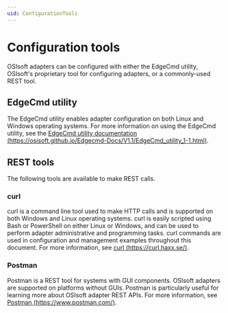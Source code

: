 ```yaml
---
uid: ConfigurationTools
---
```


# Configuration tools

OSIsoft adapters can be configured with either the EdgeCmd utility, OSIsoft's proprietary tool for configuring adapters, or a commonly-used REST tool.

## EdgeCmd utility

The EdgeCmd utility enables adapter configuration on both Linux and Windows operating systems. For more information on using the EdgeCmd utility, see the [EdgeCmd utility documentation (https://osisoft.github.io/Edgecmd-Docs/V1.1/EdgeCmd_utility_1-1.html)](https://osisoft.github.io/Edgecmd-Docs/V1.1/EdgeCmd_utility_1-1.html).

## REST tools

The following tools are available to make REST calls.

### curl

curl is a command line tool used to make HTTP calls and is supported on both Windows and Linux operating systems. curl is easily scripted using Bash or PowerShell on either Linux or Windows, and can be used to perform adapter administrative and programming tasks. curl commands are used in configuration and management examples throughout this document. For more information, see [curl (https://curl.haxx.se/)](https://curl.haxx.se/).


### Postman

Postman is a REST tool for systems with GUI components. OSIsoft adapters are supported on platforms without GUIs. Postman is particularly useful for learning more about OSIsoft adapter REST APIs. For more information, see [Postman (https://www.postman.com/)](https://www.postman.com/).
